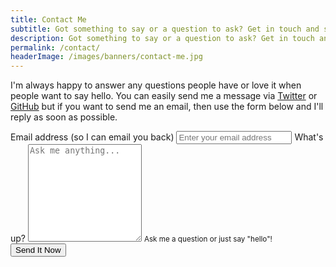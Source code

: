 ```yaml
---
title: Contact Me
subtitle: Got something to say or a question to ask? Get in touch and say hello!
description: Got something to say or a question to ask? Get in touch and say hello!
permalink: /contact/
headerImage: /images/banners/contact-me.jpg
---
```


I'm always happy to answer any questions people have or love it when people want to say hello. You can easily send me a message via [Twitter]({{socialMedia.twitter.url}}) or [GitHub]({{socialMedia.github.url}}) but if you want to send me an email, then use the form below and I'll reply as soon as possible.

<form id="contact-form" class="pa4 black-80" method="POST" action="/contact/thanks/" subject="Contact form" netlify>
  <div class="measure-wide">
    <label for="emailAddresss" class="f6 b db mb2">Email address <span class="normal black-60">(so I can email you back)</span></label>
    <input type="email" class="input-reset ba b--black-20 pa2 mb2 db w-100"  id="emailAddresss" name="email" placeholder="Enter your email address" />
    <label for="message" class="f6 b db mb2">What's up?</label>
    <textarea id="message" class="input-reset ba b--black-20 pa2 mb2 db w-100" rows="10" placeholder="Ask me anything..." name="message"></textarea>
    <small id="name-desc" class="f6 black-60 db mb2">Ask me a question or just say "hello"!</small>
  </div>
  <input type="hidden" name="_subject" value="Website contact" />
  <input type="hidden" name="_next" value="{{site.url}}/contact/thanks/" />
  <button type="submit" class="f6 link dim br3 bn ph5 pv3 mb2 dib bg-dark-blue white">Send It Now</button>
</form>
